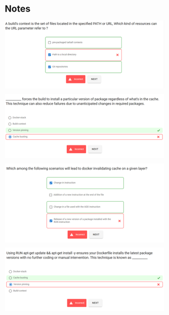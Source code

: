 # Notes

![1760392564663](image/notes/1760392564663.png)

![1760392917588](image/notes/1760392917588.png)

![1760393042327](image/notes/1760393042327.png)

![1760393078587](image/notes/1760393078587.png)
